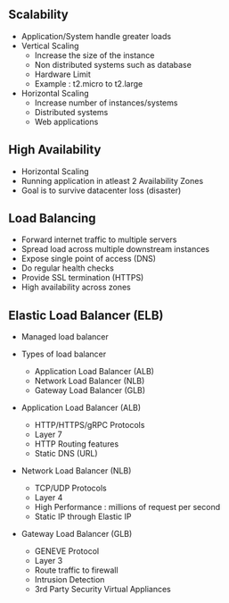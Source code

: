 ## Scalability
- Application/System handle greater loads
- Vertical Scaling
  - Increase the size of the instance
  - Non distributed systems such as database
  - Hardware Limit
  - Example : t2.micro to t2.large
- Horizontal Scaling
  - Increase number of instances/systems
  - Distributed systems
  - Web applications

## High Availability
- Horizontal Scaling
- Running application in atleast 2 Availability Zones
- Goal is to survive datacenter loss (disaster)
  
## Load Balancing
- Forward internet traffic to multiple servers
- Spread load across multiple downstream instances
- Expose single point of access (DNS)
- Do regular health checks
- Provide SSL termination (HTTPS)
- High availability across zones

## Elastic Load Balancer (ELB)
- Managed load balancer
- Types of load balancer
  - Application Load Balancer (ALB)
  - Network Load Balancer (NLB)
  - Gateway Load Balancer (GLB)

- Application Load Balancer (ALB)
  - HTTP/HTTPS/gRPC Protocols
  - Layer 7
  - HTTP Routing features
  - Static DNS (URL)
- Network Load Balancer (NLB)
  - TCP/UDP Protocols
  - Layer 4
  - High Performance : millions of request per second
  - Static IP through Elastic IP
- Gateway Load Balancer (GLB)
  - GENEVE Protocol
  - Layer 3
  - Route traffic to firewall
  - Intrusion Detection
  - 3rd Party Security Virtual Appliances
